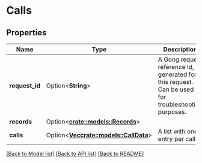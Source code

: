 # Calls

## Properties

Name | Type | Description | Notes
------------ | ------------- | ------------- | -------------
**request_id** | Option<**String**> | A Gong request reference Id, generated for this request. Can be used for troubleshooting purposes. | [optional]
**records** | Option<[**crate::models::Records**](Records.md)> |  | [optional]
**calls** | Option<[**Vec<crate::models::CallData>**](CallData.md)> | A list with one entry per call. | [optional]

[[Back to Model list]](../README.md#documentation-for-models) [[Back to API list]](../README.md#documentation-for-api-endpoints) [[Back to README]](../README.md)


